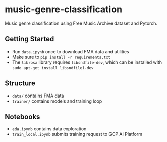 # music-genre-classification
Music genre classification using Free Music Archive dataset and Pytorch.

## Getting Started
- Run `data.ipynb` once to download FMA data and utilities
- Make sure to `pip install -r requirements.txt`
- The `librosa` library requires `libsndfile-dev`, which can be installed with `sudo apt-get install libsndfile1-dev`

## Structure
- `data/` contains FMA data
- `trainer/` contains models and training loop

## Notebooks
- `eda.ipynb` contains data exploration
- `train_local.ipynb` submits training request to GCP AI Platform
